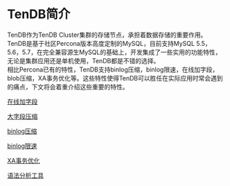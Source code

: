 # TenDB简介
TenDB作为TenDB Cluster集群的存储节点，承担着数据存储的重要作用。    
TenDB是基于社区Percona版本高度定制的MySQL，目前支持MySQL 5.5，5.6，5.7，在完全兼容源生MySQL的基础上，开发集成了一些实用的功能特性，无论是集群应用还是单机使用，TenDB都是不错的选择。  
相比Percona已有的特性，TenDB支持binlog压缩，binlog限速，在线加字段，blob压缩，XA事务优化等。这些特性使得TenDB可以胜任在实际应用时常会遇到的痛点，下文将会着重介绍这些重要的特性。


[在线加字段](instant-add-column.md)

[大字段压缩](blob-compress.md)

[binlog压缩](binlog-compress.md)

[binlog限速](binlog-speed-limit.md)

[XA事务优化](xafeatures.md)

[语法分析工具](tmysqlparse.md)
